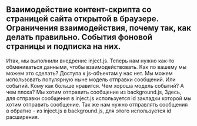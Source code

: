 ## Взаимодействие контент-скрипта со страницей сайта открытой в браузере. Ограничения взаимодействия, почему так, как делать правильно. События фоновой страницы и подписка на них.

Итак, мы выполнили внедрение inject.js. Теперь нам нужно как-то обмениваться данными, чтобы взаимодействовать.
Как по вашему мы можем это сделать?
Доступа к js-объектам у нас нет.
Мы можем использовать популярную ныне модель отправки сообщений. Или событий. Кому как больше нравится. Чем хороша модель событий? А чем плоха?
Мы хотим отправить сообщение из background.js, 
Здесь, для отправки сообщения в inject.js используется id закладки которой мы хотим отправить сообщение.
Так же нам нужно отправлять сообщения в обратно - из inject.js в background.js, для этого используется id расширения.